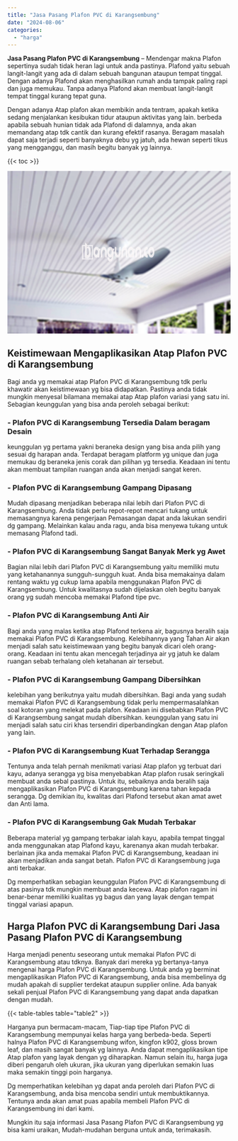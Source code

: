 ```yaml
---
title: "Jasa Pasang Plafon PVC di Karangsembung"
date: "2024-08-06"
categories: 
  - "harga"
---
```


**Jasa Pasang Plafon PVC di Karangsembung** – Mendengar makna Plafon sepertinya sudah tidak heran lagi untuk anda pastinya. Plafond yaitu sebuah langit-langit yang ada di dalam sebuah bangunan ataupun tempat tinggal. Dengan adanya Plafond akan menghasilkan rumah anda tampak paling rapi dan juga memukau. Tanpa adanya Plafond akan membuat langit-langit tempat tinggal kurang tepat guna.

Dengan adanya Atap plafon akan membikin anda tentram, apakah ketika sedang menjalankan kesibukan tidur ataupun aktivitas yang lain. berbeda apabila sebuah hunian tidak ada Plafond di dalamnya, anda akan memandang atap tdk cantik dan kurang efektif rasanya. Beragam masalah dapat saja terjadi seperti banyaknya debu yg jatuh, ada hewan seperti tikus yang mengganggu, dan masih begitu banyak yg lainnya.

{{< toc >}}

![Jasa Pasang Plafon PVC di Karangsembung](/images/flafond-pvc-murah30.png)

## Keistimewaan Mengaplikasikan Atap Plafon PVC di Karangsembung

Bagi anda yg memakai atap Plafon PVC di Karangsembung tdk perlu khawatir akan keistimewaan yg bisa didapatkan. Pastinya anda tidak mungkin menyesal bilamana memakai atap Atap plafon variasi yang satu ini. Sebagian keunggulan yang bisa anda peroleh sebagai berikut:

### \- Plafon PVC di Karangsembung Tersedia Dalam beragam Desain

keunggulan yg pertama yakni beraneka design yang bisa anda pilih yang sesuai dg harapan anda. Terdapat beragam platform yg unique dan juga memukau dg beraneka jenis corak dan pilihan yg tersedia. Keadaan ini tentu akan membuat tampilan ruangan anda akan menjadi sangat keren.

### \- Plafon PVC di Karangsembung Gampang Dipasang

Mudah dipasang menjadikan beberapa nilai lebih dari Plafon PVC di Karangsembung. Anda tidak perlu repot-repot mencari tukang untuk memasangnya karena pengerjaan Pemasangan dapat anda lakukan sendiri dg gampang. Melainkan kalau anda ragu, anda bisa menyewa tukang untuk memasang Plafond tadi.

### \- Plafon PVC di Karangsembung Sangat Banyak Merk yg Awet

Bagian nilai lebih dari Plafon PVC di Karangsembung yaitu memiliki mutu yang ketahanannya sungguh-sungguh kuat. Anda bisa memakainya dalam rentang waktu yg cukup lama apabila menggunakan Plafon PVC di Karangsembung. Untuk kwalitasnya sudah dijelaskan oleh begitu banyak orang yg sudah mencoba memakai Plafond tipe pvc.

### \- Plafon PVC di Karangsembung Anti Air

Bagi anda yang malas ketika atap Plafond terkena air, bagusnya beralih saja memakai Plafon PVC di Karangsembung. Kelebihannya yang Tahan Air akan menjadi salah satu keistimewaan yang begitu banyak dicari oleh orang-orang. Keadaan ini tentu akan mencegah terjadinya air yg jatuh ke dalam ruangan sebab terhalang oleh ketahanan air tersebut.

### \- Plafon PVC di Karangsembung Gampang Dibersihkan

kelebihan yang berikutnya yaitu mudah dibersihkan. Bagi anda yang sudah memakai Plafon PVC di Karangsembung tidak perlu mempermasalahkan soal kotoran yang melekat pada plafon. Keadaan ini disebabkan Plafon PVC di Karangsembung sangat mudah dibersihkan. keunggulan yang satu ini menjadi salah satu ciri khas tersendiri diperbandingkan dengan Atap plafon yang lain.

### \- Plafon PVC di Karangsembung Kuat Terhadap Serangga

Tentunya anda telah pernah menikmati variasi Atap plafon yg terbuat dari kayu, adanya serangga yg bisa menyebabkan Atap plafon rusak seringkali membuat anda sebal pastinya. Untuk itu, sebaiknya anda beralih saja mengaplikasikan Plafon PVC di Karangsembung karena tahan kepada serangga. Dg demikian itu, kwalitas dari Plafond tersebut akan amat awet dan Anti lama.

### \- Plafon PVC di Karangsembung Gak Mudah Terbakar

Beberapa material yg gampang terbakar ialah kayu, apabila tempat tinggal anda menggunakan atap Plafond kayu, karenanya akan mudah terbakar. berlainan jika anda memakai Plafon PVC di Karangsembung, keadaan ini akan menjadikan anda sangat betah. Plafon PVC di Karangsembung juga anti terbakar.

Dg memperhatikan sebagian keunggulan Plafon PVC di Karangsembung di atas pasinya tdk mungkin membuat anda kecewa. Atap plafon ragam ini benar-benar memiliki kualitas yg bagus dan yang layak dengan tempat tinggal variasi apapun.

## Harga Plafon PVC di Karangsembung Dari Jasa Pasang Plafon PVC di Karangsembung

Harga menjadi penentu seseorang untuk memakai Plafon PVC di Karangsembung atau tdknya. Banyak dari mereka yg bertanya-tanya mengenai harga Plafon PVC di Karangsembung. Untuk anda yg berminat mengaplikasikan Plafon PVC di Karangsembung, anda bisa membelinya dg mudah apakah di supplier terdekat ataupun supplier online. Ada banyak sekali penjual Plafon PVC di Karangsembung yang dapat anda dapatkan dengan mudah.

{{< table-tables table="table2" >}}

Harganya pun bermacam-macam, Tiap-tiap tipe Plafon PVC di Karangsembung mempunyai kelas harga yang berbeda-beda. Seperti halnya Plafon PVC di Karangsembung wifon, kingfon k902, gloss brown leaf, dan masih sangat banyak yg lainnya. Anda dapat mengaplikasikan tipe Atap plafon yang layak dengan yg diharapkan. Namun selain itu, harga juga diberi pengaruh oleh ukuran, jika ukuran yang diperlukan semakin luas maka semakin tinggi poin harganya.

Dg memperhatikan kelebihan yg dapat anda peroleh dari Plafon PVC di Karangsembung, anda bisa mencoba sendiri untuk membuktikannya. Tentunya anda akan amat puas apabila membeli Plafon PVC di Karangsembung ini dari kami.

Mungkin itu saja informasi Jasa Pasang Plafon PVC di Karangsembung yg bisa kami uraikan, Mudah-mudahan berguna untuk anda, terimakasih.
